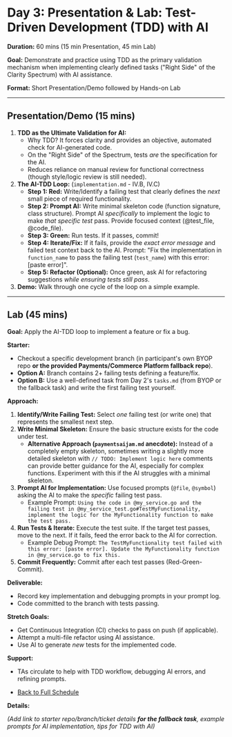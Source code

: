 # Day 3: Presentation & Lab: Test-Driven Development (TDD) with AI

**Duration:** 60 mins (15 min Presentation, 45 min Lab)

**Goal:** Demonstrate and practice using TDD as the primary validation mechanism when implementing clearly defined tasks ("Right Side" of the Clarity Spectrum) with AI assistance.

**Format:** Short Presentation/Demo followed by Hands-on Lab

---

## Presentation/Demo (15 mins)

1.  **TDD as the Ultimate Validation for AI:**
    - Why TDD? It forces clarity and provides an objective, automated check for AI-generated code.
    - On the "Right Side" of the Spectrum, tests *are* the specification for the AI.
    - Reduces reliance on manual review for functional correctness (though style/logic review is still needed).
2.  **The AI-TDD Loop:** (`implementation.md` - IV.B, IV.C)
    - **Step 1: Red:** Write/Identify a failing test that clearly defines the *next* small piece of required functionality.
    - **Step 2: Prompt AI:** Write minimal skeleton code (function signature, class structure). Prompt AI *specifically* to implement the logic to make *that specific test* pass. Provide focused context (@test_file, @code_file).
    - **Step 3: Green:** Run tests. If it passes, commit!
    - **Step 4: Iterate/Fix:** If it fails, provide the *exact error message* and failed test context back to the AI. Prompt: "Fix the implementation in `function_name` to pass the failing test (`test_name`) with this error: [paste error]".
    - **Step 5: Refactor (Optional):** Once green, ask AI for refactoring suggestions *while ensuring tests still pass*.
3.  **Demo:** Walk through one cycle of the loop on a simple example.

---

## Lab (45 mins)

**Goal:** Apply the AI-TDD loop to implement a feature or fix a bug.

**Starter:**
*   Checkout a specific development branch (in participant's own BYOP repo **or the provided Payments/Commerce Platform fallback repo**).
*   **Option A:** Branch contains 2+ failing tests defining a feature/fix.
*   **Option B:** Use a well-defined task from Day 2's `tasks.md` (from BYOP or the fallback task) and write the first failing test yourself.

**Approach:**
1.  **Identify/Write Failing Test:** Select *one* failing test (or write one) that represents the smallest next step.
2.  **Write Minimal Skeleton:** Ensure the basic structure exists for the code under test.
    *   **Alternative Approach (`paymentsaijam.md` anecdote):** Instead of a completely empty skeleton, sometimes writing a slightly more detailed skeleton with `// TODO: Implement logic here` comments can provide better guidance for the AI, especially for complex functions. Experiment with this if the AI struggles with a minimal skeleton.
3.  **Prompt AI for Implementation:** Use focused prompts (`@file`, `@symbol`) asking the AI to make the *specific* failing test pass.
    *   Example Prompt: `Using the code in @my_service.go and the failing test in @my_service_test.go#TestMyFunctionality, implement the logic for the MyFunctionality function to make the test pass.`
4.  **Run Tests & Iterate:** Execute the test suite. If the target test passes, move to the next. If it fails, feed the error back to the AI for correction.
    *   Example Debug Prompt: `The TestMyFunctionality test failed with this error: [paste error]. Update the MyFunctionality function in @my_service.go to fix this.`
5.  **Commit Frequently:** Commit after each test passes (Red-Green-Commit).

**Deliverable:**
*   Record key implementation and debugging prompts in your prompt log.
*   Code committed to the branch with tests passing.

**Stretch Goals:**
*   Get Continuous Integration (CI) checks to pass on push (if applicable).
*   Attempt a multi-file refactor using AI assistance.
*   Use AI to generate *new* tests for the implemented code.

**Support:**
- TAs circulate to help with TDD workflow, debugging AI errors, and refining prompts.
*   [Back to Full Schedule](../schedule.md)

**Details:**

*(Add link to starter repo/branch/ticket details **for the fallback task**, example prompts for AI implementation, tips for TDD with AI)*